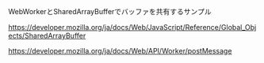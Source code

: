 WebWorkerとSharedArrayBufferでバッファを共有するサンプル

https://developer.mozilla.org/ja/docs/Web/JavaScript/Reference/Global_Objects/SharedArrayBuffer

https://developer.mozilla.org/ja/docs/Web/API/Worker/postMessage

